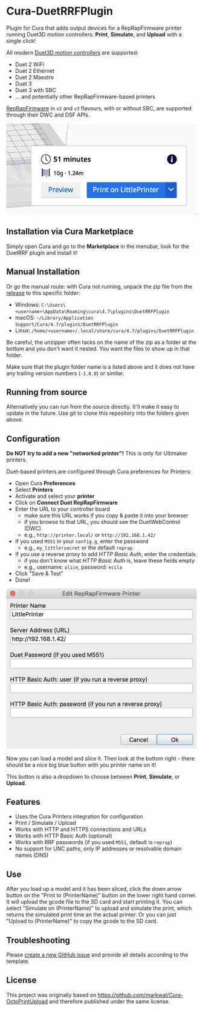 # Cura-DuetRRFPlugin

Plugin for Cura that adds output devices for a RepRapFirmware printer running
Duet3D motion controllers: **Print**, **Simulate**, and **Upload** with a single
click!

All modern [Duet3D motion controllers](https://duet3d.com) are supported:
  * Duet 2 WiFi
  * Duet 2 Ethernet
  * Duet 2 Maestro
  * Duet 3
  * Duet 3 with SBC
  * ... and potentially other RepRapFirmware-based printers

[RepRapFirmware](https://github.com/Duet3D/RepRapFirmware) in `v2` and `v3`
flavours, with or without SBC, are supported through their DWC and DSF APIs.

![Screenshot of the print button](/screenshots/print-button.png)

## Installation via Cura Marketplace

Simply open Cura and go to the **Marketplace** in the menubar, look for the
DuetRRF plugin and install it!

## Manual Installation

Or go the manual route: with Cura not running, unpack the zip file from the
[release](https://github.com/Kriechi/Cura-DuetRRFPlugin/releases/latest) to this
specific folder:

  * Windows: `C:\Users\<username>\AppData\Roaming\cura\4.7\plugins\DuetRRFPlugin`
  * macOS: `~/Library/Application Support/Cura/4.7/plugins/DuetRRFPlugin`
  * Linux: `/home/<username>/.local/share/cura/4.7/plugins/DuetRRFPlugin`

Be careful, the unzipper often tacks on the name of the zip as a folder at the
bottom and you don't want it nested.  You want the files to show up in that
folder.

Make sure that the plugin folder name is a listed above and it does not have any
trailing version numbers (`-1.0.0`) or similar.

## Running from source

Alternatively you can run from the source directly. It'll make it easy to update
in the future. Use git to clone this repository into the folders given above.

## Configuration

**Do NOT try to add a new "networked printer"!** This is only for Ultimaker
printers.

Duet-based printers are configured through Cura preferences for Printers:

* Open Cura **Preferences**
* Select **Printers**
* Activate and select your **printer**
* Click on **Connect Duet RepRapFirmware**
* Enter the URL to your controller board
  - make sure this URL works if you copy & paste it into your browser
  - if you browse to that URL, you should see the DuetWebControl (DWC)
  - e.g., `http://printer.local/` or `http://192.168.1.42/`
* If you used `M551` in your `config.g`, enter the password
  - e.g., `my_little!secret` or the default `reprap`
* If you use a reverse proxy to add *HTTP Basic Auth*, enter the credentials
  - if you don't know what *HTTP Basic Auth* is, leave these fields empty
  - e.g., username: `alice`, password: `ecila`
* Click "Save & Test"
* Done!

![Screenshot of the print button](/screenshots/edit-dialog.png)

Now you can load a model and slice it. Then look at the bottom right - there
should be a nice big blue button with you printer name on it!

This button is also a dropdown to choose between **Print**, **Simulate**, or
**Upload**.

## Features

* Uses the Cura Printers integration for configuration
* Print / Simulate / Upload
* Works with HTTP and HTTPS connections and URLs
* Works with HTTP Basic Auth (optional)
* Works with RRF passwords (if you used `M551`, default is `reprap`)
* No support for UNC paths, only IP addresses or resolvable domain names (DNS)

## Use

After you load up a model and it has been sliced, click the down arrow button on
the "Print to (PrinterName)" button on the lower right hand corner. It will
upload the gcode file to the SD card and start printing it. You can select
"Simulate on (PrinterName)" to upload and simulate the print, which returns the
simulated print time an the actual printer. Or you can just "Upload to
(PrinterName)" to copy the gcode to the SD card.

## Troubleshooting

Please [create a new GitHub
issue](https://github.com/Kriechi/Cura-DuetRRFPlugin/issues/new?template=bug_report.md)
and provide all details according to the template.

## License

This project was originally based on
https://github.com/markwal/Cura-OctoPrintUpload and therefore published under
the same license.
